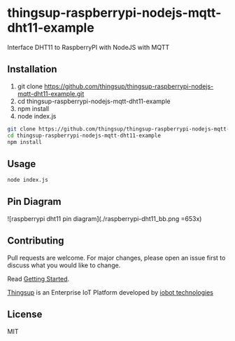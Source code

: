 # thingsup-raspberrypi-nodejs-mqtt-dht11-example
Interface DHT11 to RaspberryPI with NodeJS with MQTT

## Installation

1. git clone https://github.com/thingsup/thingsup-raspberrypi-nodejs-mqtt-dht11-example.git
2. cd thingsup-raspberrypi-nodejs-mqtt-dht11-example
3. npm install
4. node index.js

```bash
git clone https://github.com/thingsup/thingsup-raspberrypi-nodejs-mqtt-dht11-example.git
cd thingsup-raspberrypi-nodejs-mqtt-dht11-example
npm install
```

## Usage

```bash
node index.js
```

## Pin Diagram
![raspberrypi dht11 pin diagram](./raspberrypi-dht11_bb.png =653x)

## Contributing
Pull requests are welcome. For major changes, please open an issue first to discuss what you would like to change.

Read [Getting Started](https://thingsup.io/getting-started/).

[Thingsup](https://thingsup.io) is an Enterprise IoT Platform developed by [iobot technologies](https://www.iobot.in) 

## License
MIT
